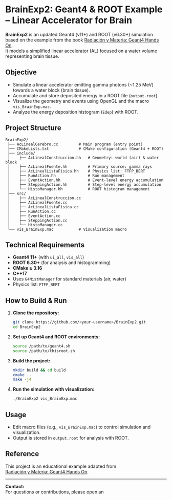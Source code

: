 # BrainExp2: Geant4 & ROOT Example – Linear Accelerator for Brain

**BrainExp2** is an updated Geant4 (v11+) and ROOT (v6.30+) simulation based on the example from the book [Radiación y Materia: Geant4 Hands On](https://doctoradoingenieria.udistrital.edu.co/wp-content/uploads/2023/08/6-RADIACION_MATERIA-GEANT4_HANDS_ON.pdf).  
It models a simplified linear accelerator (AL) focused on a water volume representing brain tissue.

## Objective

- Simulate a linear accelerator emitting gamma photons (~1.25 MeV) towards a water block (brain tissue).
- Accumulate and store deposited energy in a ROOT file (`output.root`).
- Visualize the geometry and events using OpenGL and the macro `vis_BrainExp.mac`.
- Analyze the energy deposition histogram (`Edep`) with ROOT.

## Project Structure

```
BrainExp2/
 ├── AcLinealCerebro.cc         # Main program (entry point)
 ├── CMakeLists.txt             # CMake configuration (Geant4 + ROOT)
 ├── include/
 │    ├── AcLinealConstruccion.hh   # Geometry: world (air) & water block
 │    ├── AcLinealFuente.hh         # Primary source: gamma rays
 │    ├── AcLinealListaFisica.hh    # Physics list: FTFP_BERT
 │    ├── RunAction.hh              # Run management
 │    ├── EventAction.hh            # Event-level energy accumulation
 │    ├── SteppingAction.hh         # Step-level energy accumulation
 │    └── HistoManager.hh           # ROOT histogram management
 ├── src/
 │    ├── AcLinealConstruccion.cc
 │    ├── AcLinealFuente.cc
 │    ├── AcLinealListaFisica.cc
 │    ├── RunAction.cc
 │    ├── EventAction.cc
 │    ├── SteppingAction.cc
 │    └── HistoManager.cc
 └── vis_BrainExp.mac           # Visualization macro
```

## Technical Requirements

- **Geant4 11+** (with `ui_all`, `vis_all`)
- **ROOT 6.30+** (for analysis and histogramming)
- **CMake ≥ 3.16**
- **C++17**
- Uses `G4NistManager` for standard materials (air, water)
- Physics list: `FTFP_BERT`

## How to Build & Run

1. **Clone the repository:**
   ```bash
   git clone https://github.com/<your-username>/BrainExp2.git
   cd BrainExp2
   ```

2. **Set up Geant4 and ROOT environments:**
   ```bash
   source /path/to/geant4.sh
   source /path/to/thisroot.sh
   ```

3. **Build the project:**
   ```bash
   mkdir build && cd build
   cmake ..
   make -j4
   ```

4. **Run the simulation with visualization:**
   ```bash
   ./BrainExp2 vis_BrainExp.mac
   ```

## Usage

- Edit macro files (e.g., `vis_BrainExp.mac`) to control simulation and visualization.
- Output is stored in `output.root` for analysis with ROOT.

## Reference

This project is an educational example adapted from  
[Radiación y Materia: Geant4 Hands On](https://doctoradoingenieria.udistrital.edu.co/wp-content/uploads/2023/08/6-RADIACION_MATERIA-GEANT4_HANDS_ON.pdf).

---

**Contact:**  
For questions or contributions, please open an